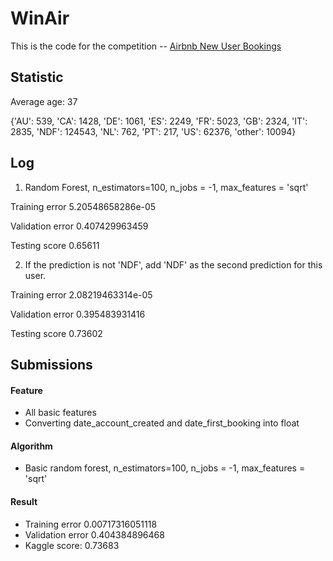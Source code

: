 # WinAir
This is the code for the competition -- [Airbnb New User Bookings](https://www.kaggle.com/c/airbnb-recruiting-new-user-bookings)

## Statistic
Average age: 37

{'AU': 539,
'CA': 1428,
'DE': 1061,
'ES': 2249,
'FR': 5023,
'GB': 2324,
'IT': 2835,
'NDF': 124543,
'NL': 762,
'PT': 217,
'US': 62376,
'other': 10094}


## Log
1. Random Forest, n_estimators=100, n_jobs = -1, max_features = 'sqrt'

Training error 5.20548658286e-05

Validation error 0.407429963459

Testing score 0.65611

2. If the prediction is not 'NDF', add 'NDF' as the second prediction for this user.

Training error 2.08219463314e-05

Validation error 0.395483931416

Testing score 0.73602

## Submissions

#### Feature

  * All basic features
  * Converting date_account_created and date_first_booking into float

#### Algorithm

  * Basic random forest, n_estimators=100, n_jobs = -1, max_features = 'sqrt'

#### Result

  * Training error 0.00717316051118
  * Validation error 0.404384896468
  * Kaggle score: 0.73683
  


